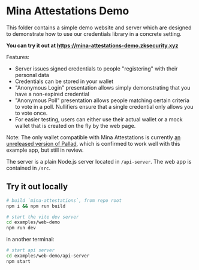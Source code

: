 # Mina Attestations Demo

This folder contains a simple demo website and server which are designed to demonstrate how to use our credentials library in a concrete setting.

**You can try it out at https://mina-attestations-demo.zksecurity.xyz**

Features:
* Server issues signed credentials to people "registering" with their personal data
* Credentials can be stored in your wallet
* "Anonymous Login" presentation allows simply demonstrating that you have a non-expired credential
* "Anonymous Poll" presentation allows people matching certain criteria to vote in a poll. Nullifiers ensure that a single credential only allows you to vote once.
* For easier testing, users can either use their actual wallet or a mock wallet that is created on the fly by the web page.

Note: The only wallet compatible with Mina Attestations is currently [an unreleased version of Pallad](https://github.com/palladians/pallad/pull/231), which is confirmed to work well with this example app, but still in review.

The server is a plain Node.js server located in `/api-server`. The web app is contained in `/src`.

## Try it out locally

```bash
# build `mina-attestations`, from repo root
npm i && npm run build 

# start the vite dev server
cd examples/web-demo
npm run dev 
```

in another terminal:

```bash
# start api server
cd examples/web-demo/api-server
npm start
```

